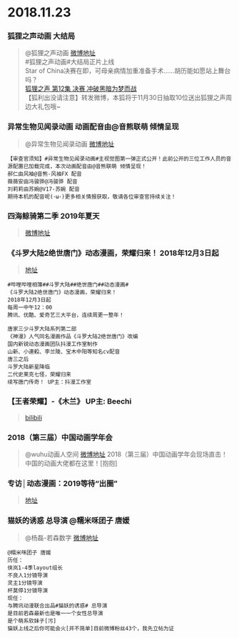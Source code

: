 # 2018.11.23


### 狐狸之声动画 大结局
> @狐狸之声动画  [微博地址](https://weibo.com/6579980451/H3XgPzlnD)  
>#狐狸之声动画#大结局正片上线  
>Star of China决赛在即，可母亲病情加重准备手术......胡历能如愿站上舞台吗？  
>[狐狸之声 第12集 决赛 冲破黑暗为梦而战](https://www.iqiyi.com/v_19rr4932x4.html?vfrm=2-3-0-1#30-26-15-7)  
>【狐利出没请注意】转发微博，本狐将于11月30日抽取10位送出狐狸之声周边大礼包哦~  



### 异常生物见闻录动画 动画配音由@音熊联萌 倾情呈现
> @异常生物见闻录动画  [微博地址](https://weibo.com/6519472551/H40NUe8rY)  
```
【审查官须知】#异常生物见闻录动画#主视觉图第一弹正式公开！此前公开的三位工作人员的音源配置已加载完成，本次动画配音由@音熊联萌 倾情呈现！
郝仁由风袖@音熊-风袖FX 配音
薇薇安由冯骏骅@冯骏骅 配音
刘莉莉由苏婉@V17-苏婉 配音
期待本机的配音呢(･ω･)更多相关情报获取，敬请各位审查官持续关注！
```


### 四海鲸骑第二季 2019年夏天 ​​​​ 
>[微博地址](https://weibo.com/6078642029/H3ZjAcMoG)  ​​​​ 


### 《斗罗大陆2绝世唐门》动态漫画，荣耀归来！ 2018年12月3日起
>[地址](https://h.bilibili.com/9617921)
```
#哔哩哔哩相簿##斗罗大陆##绝世唐门##动态漫画#
《斗罗大陆2绝世唐门》动态漫画，荣耀归来！
2018年12月3日起
每周一中午12：00
腾讯、优酷、爱奇艺三大平台，连续周更一整年！

唐家三少斗罗大陆系列第二部
《神漫》人气同名漫画作品《斗罗大陆2绝世唐门》改编
国内新锐动态漫画团队抖漫工作室制作
山新、小連殺、李兰陵、宝木中阳等知名cv配音
唐三之后
斗罗大陆新星降临
二代史莱克七怪，荣耀归来
续写唐门传奇！ UP主：抖漫工作室 
```

### 【王者荣耀】-《木兰》 UP主: Beechi
>[bilibili](https://www.bilibili.com/video/av36587513)  


### 2018（第三届）中国动画学年会
>@wuhu动画人空间  [微博地址](https://weibo.com/5836279440/H40PicGtY)
>2018（第三届）中国动画学年会现场直击！中国的动画大佬都在这里！[抱抱]

### 专访│动态漫画：2019等待“出圈”

>[地址](https://weibo.com/ttarticle/p/show?id=2309404309566128297869)  


### 猫妖的诱惑 总导演 @糯米咊团子 唐媛

> @杨磊-若森数字  [微博地址](https://weibo.com/6189713795/H41V3eayA)  
```
@糯米咊团子 唐媛
历任：
侠岚1-4季layout组长
不良人1分镜导演
灵主1分镜导演
杯莫停1分镜导演
现任：
与腾讯动漫联合出品#猫妖的诱惑# 总导演
是目前若森最新也是唯一一个女性总导演
是个萌系软妹子[污]
猫妖上线之后你可能会火[并不简单]目前微博粉丝43个，我先立帖为证 ​​​​
```